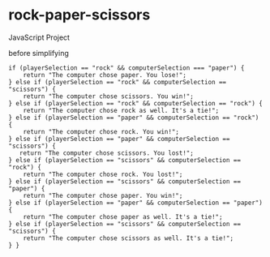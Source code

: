 # rock-paper-scissors
JavaScript Project

before simplifying 

    if (playerSelection == "rock" && computerSelection === "paper") {
        return "The computer chose paper. You lose!";
    } else if (playerSelection == "rock" && computerSelection == "scissors") {
        return "The computer chose scissors. You win!";
    } else if (playerSelection == "rock" && computerSelection == "rock") {
        return "The computer chose rock as well. It's a tie!";
    } else if (playerSelection == "paper" && computerSelection == "rock") {
        return "The computer chose rock. You win!";
    } else if (playerSelection == "paper" && computerSelection == "scissors") {
       return "The computer chose scissors. You lost!";
    } else if (playerSelection == "scissors" && computerSelection == "rock") {
        return "The computer chose rock. You lost!";
    } else if (playerSelection == "scissors" && computerSelection == "paper") {
        return "The computer chose paper. You win!";
    } else if (playerSelection == "paper" && computerSelection == "paper") {
        return "The computer chose paper as well. It's a tie!";
    } else if (playerSelection == "scissors" && computerSelection == "scissors") {
        return "The computer chose scissors as well. It's a tie!";
    } }

